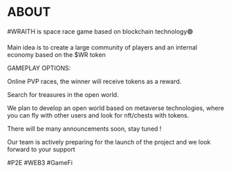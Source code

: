 # ABOUT
#WRAITH is space race game based on blockchain technology🟣

Main idea is to create a large community of players and an internal economy based on the $WR token

GAMEPLAY OPTIONS:

Online PVP races, the winner will receive tokens as a reward.

Search for treasures in the open world.

We plan to develop an open world based on metaverse technologies, where you can fly with other users and look for nft/chests with tokens.

There will be many announcements soon, stay tuned !

Our team is actively preparing for the launch of the project and we look forward to your support

#P2E #WEB3 #GameFi
